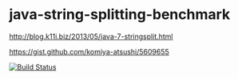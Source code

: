 # java-string-splitting-benchmark

http://blog.k11i.biz/2013/05/java-7-stringsplit.html

https://gist.github.com/komiya-atsushi/5609655

[![Build Status](https://travis-ci.org/tokuhirom/java-string-splitting-benchmark.svg?branch=master)](https://travis-ci.org/tokuhirom/java-string-splitting-benchmark)
